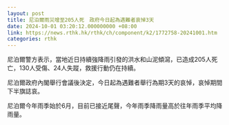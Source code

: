 ```yaml
---
layout: post
title: 尼泊爾雨災增至205人死　政府今日起為遇難者哀悼3天
date: 2024-10-01 03:20:12.000000000 +08:00
link: https://news.rthk.hk/rthk/ch/component/k2/1772758-20241001.htm
categories: rthk
---
```


尼泊爾警方表示，當地近日持續強降雨引發的洪水和山泥傾瀉，已造成205人死亡，130人受傷、24人失蹤，救援行動仍在持續。

尼泊爾政府內閣舉行會議後決定，今日起為遇難者舉行為期3天的哀悼，哀悼期間下半旗誌哀。

尼泊爾今年雨季始於6月，目前已接近尾聲，今年雨季降雨量高於往年雨季平均降雨量。
